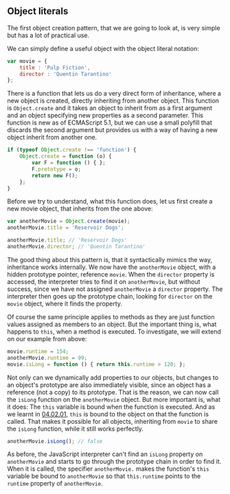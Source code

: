 ## Object literals

The first object creation pattern, that we are going to look at, is very simple but has a lot of practical use.

We can simply define a useful object with the object literal notation:
```javascript
var movie = {
    title : 'Pulp Fiction',
    director : 'Quentin Tarantino'
};
```
There is a function that lets us do a very direct form of inheritance, where a new object is created, directly inheriting from another object. This function is `Object.create` and it takes an object to inherit from as a first argument and an object specifying new properties as a second parameter. This function is new as of ECMAScript 5.1, but we can use a small polyfill that discards the second argument but provides us with a way of having a new object inherit from another one.

```javascript
if (typeof Object.create !== 'function') {
    Object.create = function (o) {
        var F = function () { };
        F.prototype = o;
        return new F();
    };
}
```
Before we try to understand, what this function does, let us first create a new movie object, that inherits from the one above:
```javascript
var anotherMovie = Object.create(movie);
anotherMovie.title = 'Reservoir Dogs';

anotherMovie.title; // 'Reservoir Dogs'
anotherMovie.director; // 'Quentin Tarantino'
```

The good thing about this pattern is, that it syntactically mimics the way, inheritance works internally. We now have the `anotherMovie` object, with a hidden prototype pointer, reference `movie`. When the `director` property is accessed, the interpreter tries to find it on `anotherMovie`, but without success, since we have not assigned `anotherMovie` a `director` property. The interpreter then goes up the prototype chain, looking for `director` on the `movie` object, where it finds the property.

Of course the same principle applies to methods as they are just function values assigned as members to an object. But the important thing is, what happens to `this`, when a method is executed. To investigate, we will extend on our example from above:
```javascript
movie.runtime = 154;
anotherMovie.runtime = 99;
movie.isLong = function () { return this.runtime > 120; };
```
Not only can we dynamically add properties to our objects, but changes to an object's prototype are also immediately visible, since an object has a reference (not a copy) to its prototype. That is the reason, we can now call the `isLong` function on the `anotherMovie` object. But more important is, what it does: The `this` variable is bound when the function is executed. And as we learnt in [04.02.01](#04.02.01), `this` is bound to the object on that the function is called. That makes it possible for all objects, inheriting from `movie` to share the `isLong` function, while it still works perfectly.
```javascript
anotherMovie.isLong(); // false
```
As before, the JavaScript interpreter can't find an `isLong` property on `anotherMovie` and starts to go through the prototype chain in order to find it. When it is called, the specifier `anotherMovie.` makes the function's `this` variable be bound to `anotherMovie` so that `this.runtime` points to the `runtime` property of `anotherMovie`.
